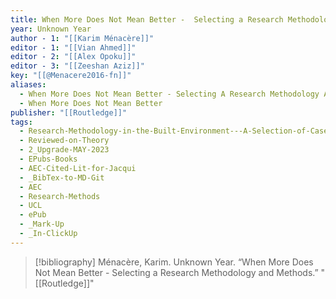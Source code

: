 ```yaml
---
title: When More Does Not Mean Better -  Selecting a Research Methodology and Methods
year: Unknown Year
author - 1: "[[Karim Ménacère]]"
editor - 1: "[[Vian Ahmed]]"
editor - 2: "[[Alex Opoku]]"
editor - 3: "[[Zeeshan Aziz]]"
key: "[[@Menacere2016-fn]]"
aliases:
  - When More Does Not Mean Better - Selecting A Research Methodology And Methods
  - When More Does Not Mean Better
publisher: "[[Routledge]]"
tags:
  - Research-Methodology-in-the-Built-Environment---A-Selection-of-Case-Studies
  - Reviewed-on-Theory
  - 2_Upgrade-MAY-2023
  - EPubs-Books
  - AEC-Cited-Lit-for-Jacqui
  - _BibTex-to-MD-Git
  - AEC
  - Research-Methods
  - UCL
  - ePub
  - _Mark-Up
  - _In-ClickUp
---
```


> [!bibliography]
> Ménacère, Karim. Unknown Year. “When More Does Not Mean Better -  Selecting a Research Methodology and Methods.” "[[Routledge]]"